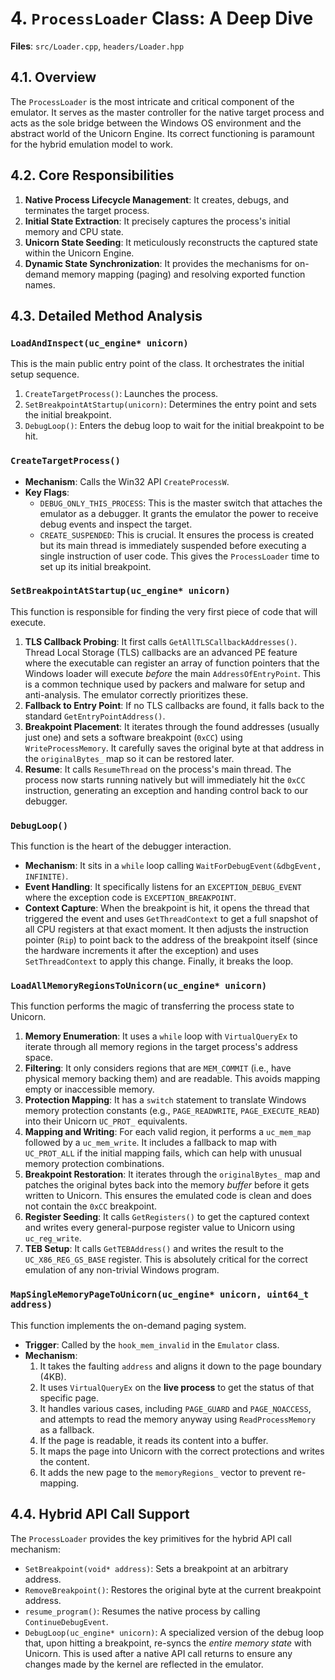# 4. `ProcessLoader` Class: A Deep Dive

**Files**: `src/Loader.cpp`, `headers/Loader.hpp`

## 4.1. Overview

The `ProcessLoader` is the most intricate and critical component of the emulator. It serves as the master controller for the native target process and acts as the sole bridge between the Windows OS environment and the abstract world of the Unicorn Engine. Its correct functioning is paramount for the hybrid emulation model to work.

## 4.2. Core Responsibilities

1.  **Native Process Lifecycle Management**: It creates, debugs, and terminates the target process.
2.  **Initial State Extraction**: It precisely captures the process's initial memory and CPU state.
3.  **Unicorn State Seeding**: It meticulously reconstructs the captured state within the Unicorn Engine.
4.  **Dynamic State Synchronization**: It provides the mechanisms for on-demand memory mapping (paging) and resolving exported function names.

## 4.3. Detailed Method Analysis

### `LoadAndInspect(uc_engine* unicorn)`

This is the main public entry point of the class. It orchestrates the initial setup sequence.

1.  `CreateTargetProcess()`: Launches the process.
2.  `SetBreakpointAtStartup(unicorn)`: Determines the entry point and sets the initial breakpoint.
3.  `DebugLoop()`: Enters the debug loop to wait for the initial breakpoint to be hit.

### `CreateTargetProcess()`

-   **Mechanism**: Calls the Win32 API `CreateProcessW`.
-   **Key Flags**:
    -   `DEBUG_ONLY_THIS_PROCESS`: This is the master switch that attaches the emulator as a debugger. It grants the emulator the power to receive debug events and inspect the target.
    -   `CREATE_SUSPENDED`: This is crucial. It ensures the process is created but its main thread is immediately suspended before executing a single instruction of user code. This gives the `ProcessLoader` time to set up its initial breakpoint.

### `SetBreakpointAtStartup(uc_engine* unicorn)`

This function is responsible for finding the very first piece of code that will execute.

1.  **TLS Callback Probing**: It first calls `GetAllTLSCallbackAddresses()`. Thread Local Storage (TLS) callbacks are an advanced PE feature where the executable can register an array of function pointers that the Windows loader will execute *before* the main `AddressOfEntryPoint`. This is a common technique used by packers and malware for setup and anti-analysis. The emulator correctly prioritizes these.
2.  **Fallback to Entry Point**: If no TLS callbacks are found, it falls back to the standard `GetEntryPointAddress()`.
3.  **Breakpoint Placement**: It iterates through the found addresses (usually just one) and sets a software breakpoint (`0xCC`) using `WriteProcessMemory`. It carefully saves the original byte at that address in the `originalBytes_` map so it can be restored later.
4.  **Resume**: It calls `ResumeThread` on the process's main thread. The process now starts running natively but will immediately hit the `0xCC` instruction, generating an exception and handing control back to our debugger.

### `DebugLoop()`

This function is the heart of the debugger interaction.

-   **Mechanism**: It sits in a `while` loop calling `WaitForDebugEvent(&dbgEvent, INFINITE)`.
-   **Event Handling**: It specifically listens for an `EXCEPTION_DEBUG_EVENT` where the exception code is `EXCEPTION_BREAKPOINT`.
-   **Context Capture**: When the breakpoint is hit, it opens the thread that triggered the event and uses `GetThreadContext` to get a full snapshot of all CPU registers at that exact moment. It then adjusts the instruction pointer (`Rip`) to point back to the address of the breakpoint itself (since the hardware increments it after the exception) and uses `SetThreadContext` to apply this change. Finally, it breaks the loop.

### `LoadAllMemoryRegionsToUnicorn(uc_engine* unicorn)`

This function performs the magic of transferring the process state to Unicorn.

1.  **Memory Enumeration**: It uses a `while` loop with `VirtualQueryEx` to iterate through all memory regions in the target process's address space.
2.  **Filtering**: It only considers regions that are `MEM_COMMIT` (i.e., have physical memory backing them) and are readable. This avoids mapping empty or inaccessible memory.
3.  **Protection Mapping**: It has a `switch` statement to translate Windows memory protection constants (e.g., `PAGE_READWRITE`, `PAGE_EXECUTE_READ`) into their Unicorn `UC_PROT_` equivalents.
4.  **Mapping and Writing**: For each valid region, it performs a `uc_mem_map` followed by a `uc_mem_write`. It includes a fallback to map with `UC_PROT_ALL` if the initial mapping fails, which can help with unusual memory protection combinations.
5.  **Breakpoint Restoration**: It iterates through the `originalBytes_` map and patches the original bytes back into the memory *buffer* before it gets written to Unicorn. This ensures the emulated code is clean and does not contain the `0xCC` breakpoint.
6.  **Register Seeding**: It calls `GetRegisters()` to get the captured context and writes every general-purpose register value to Unicorn using `uc_reg_write`.
7.  **TEB Setup**: It calls `GetTEBAddress()` and writes the result to the `UC_X86_REG_GS_BASE` register. This is absolutely critical for the correct emulation of any non-trivial Windows program.

### `MapSingleMemoryPageToUnicorn(uc_engine* unicorn, uint64_t address)`

This function implements the on-demand paging system.

-   **Trigger**: Called by the `hook_mem_invalid` in the `Emulator` class.
-   **Mechanism**:
    1.  It takes the faulting `address` and aligns it down to the page boundary (4KB).
    2.  It uses `VirtualQueryEx` on the **live process** to get the status of that specific page.
    3.  It handles various cases, including `PAGE_GUARD` and `PAGE_NOACCESS`, and attempts to read the memory anyway using `ReadProcessMemory` as a fallback.
    4.  If the page is readable, it reads its content into a buffer.
    5.  It maps the page into Unicorn with the correct protections and writes the content.
    6.  It adds the new page to the `memoryRegions_` vector to prevent re-mapping.

## 4.4. Hybrid API Call Support

The `ProcessLoader` provides the key primitives for the hybrid API call mechanism:

-   `SetBreakpoint(void* address)`: Sets a breakpoint at an arbitrary address.
-   `RemoveBreakpoint()`: Restores the original byte at the current breakpoint address.
-   `resume_program()`: Resumes the native process by calling `ContinueDebugEvent`.
-   `DebugLoop(uc_engine* unicorn)`: A specialized version of the debug loop that, upon hitting a breakpoint, re-syncs the *entire memory state* with Unicorn. This is used after a native API call returns to ensure any changes made by the kernel are reflected in the emulator.
